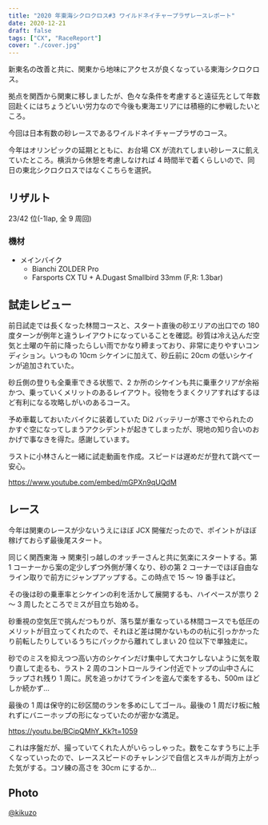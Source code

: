 ```yaml
---
title: "2020 年東海シクロクロス#3 ワイルドネイチャープラザレースレポート"
date: 2020-12-21
draft: false
tags: ["CX", "RaceReport"]
cover: "./cover.jpg"
---
```


新東名の改善と共に、関東から地味にアクセスが良くなっている東海シクロクロス。

拠点を関西から関東に移しましたが、色々な条件を考慮すると遠征先として年数回赴くにはちょうどいい労力なので今後も東海エリアには積極的に参戦したいところ。

今回は日本有数の砂レースであるワイルドネイチャープラザのコース。

今年はオリンピックの延期とともに、お台場 CX が流れてしまい砂レースに飢えていたところ。横浜から休憩を考慮しなければ 4 時間半で着くらしいので、同日の東北シクロクロスではなくこちらを選択。

## リザルト

23/42 位(-1lap, 全 9 周回)

### 機材

- メインバイク
  - Bianchi ZOLDER Pro
  - Farsports CX TU + A.Dugast Smallbird 33mm (F,R: 1.3bar)

## 試走レビュー

前日試走では長くなった林間コースと、スタート直後の砂エリアの出口での 180 度ターンが例年と違うレイアウトになっていることを確認。砂質は冷え込んだ空気と土曜の午前に降ったらしい雨でかなり締まっており、非常に走りやすいコンディション。いつもの 10cm シケインに加えて、砂丘前に 20cm の低いシケインが追加されていた。

砂丘側の登りも全乗車できる状態で、2 か所のシケインも共に乗車クリアが余裕かつ、乗っていくメリットのあるレイアウト。役物をうまくクリアすればするほど有利になる攻略しがいのあるコース。

予め車載しておいたバイクに装着していた Di2 バッテリーが寒さでやられたのかすぐ空になってしまうアクシデントが起きてしまったが、現地の知り合いのおかげで事なきを得た。感謝しています。

ラストに小林さんと一緒に試走動画を作成。スピードは遅めだが登れて跳べて一安心。

https://www.youtube.com/embed/mGPXn9qUQdM

## レース

今年は関東のレースが少ないうえにほぼ JCX 開催だったので、ポイントがほぼ稼げておらず最後尾スタート。

同じく関西東海 → 関東引っ越しのオッチーさんと共に気楽にスタートする。第 1 コーナーから案の定少しずつ外側が薄くなり、砂の第 2 コーナーでほぼ自由なライン取りで前方にジャンプアップする。この時点で 15 ～ 19 番手ほど。

その後は砂の乗車率とシケインの利を活かして展開するも、ハイペースが祟り 2 ～ 3 周したところでミスが目立ち始める。

砂重視の空気圧で挑んだつもりが、落ち葉が重なっている林間コースでも低圧のメリットが目立ってくれたので、それほど差は開かないものの杭に引っかかったり前転したりしているうちにパックから離れてしまい 20 位以下で単独走に。

砂でのミスを抑えつつ高い方のシケインだけ集中して大コケしないように気を取り直して走るも、ラスト 2 周のコントロールライン付近でトップの山中さんにラップされ残り 1 周に。尻を追っかけてラインを盗んで楽をするも、500m ほどしか続かず…

最後の 1 周は保守的に砂区間のランを多めにしてゴール。最後の 1 周だけ板に触れずにバニーホップの形になっていたのが密かな満足。

https://youtu.be/BCipQMhY_Kk?t=1059

これは序盤だが、撮っていてくれた人がいらっしゃった。数をこなすうちに上手くなっていったので、レーススピードのチャレンジで自信とスキルが両方上がった気がする。コソ練の高さを 30cm にするか…

## Photo

[@kikuzo](https://twitter.com/ratsCRZ)

